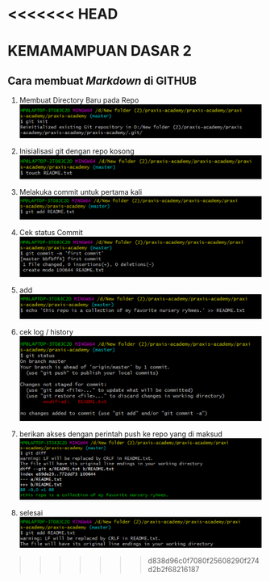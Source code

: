 <<<<<<< HEAD
=======
# KEMAMAMPUAN DASAR 2 #
## Cara membuat *Markdown* di GITHUB ##

1. Membuat Directory Baru pada Repo
   ![1](https://github.com/panji00/praxis-academy/blob/master/SC%201/1.PNG)

2. Inisialisasi git dengan repo kosong 
   ![2](https://github.com/panji00/praxis-academy/blob/master/SC%201/2.PNG)

3. Melakuka commit untuk pertama kali
   ![3](https://github.com/panji00/praxis-academy/blob/master/SC%201/3.PNG)

4. Cek status Commit
   ![4](https://github.com/panji00/praxis-academy/blob/master/SC%201/4.PNG)

5. add
   ![5](https://github.com/panji00/praxis-academy/blob/master/SC%201/5.PNG)

6. cek log / history
   ![6](https://github.com/panji00/praxis-academy/blob/master/SC%201/6.PNG)

7. berikan akses dengan perintah push ke repo yang di maksud
   ![7](https://github.com/panji00/praxis-academy/blob/master/SC%201/7.PNG)

8. selesai
   ![selesai](https://github.com/panji00/praxis-academy/blob/master/SC%201/8.PNG)
>>>>>>> d838d96c0f7080f25608290f274d2b2f68216187
